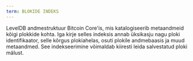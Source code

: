 ```yaml
---
term: BLOKIDE INDEKS
---
```


LevelDB andmestruktuur Bitcoin Core'is, mis katalogiseerib metaandmeid kõigi plokkide kohta. Iga kirje selles indeksis annab üksikasju nagu ploki identifikaator, selle kõrgus plokiahelas, osuti plokile andmebaasis ja muud metaandmed. See indekseerimine võimaldab kiiresti leida salvestatud ploki mälust.